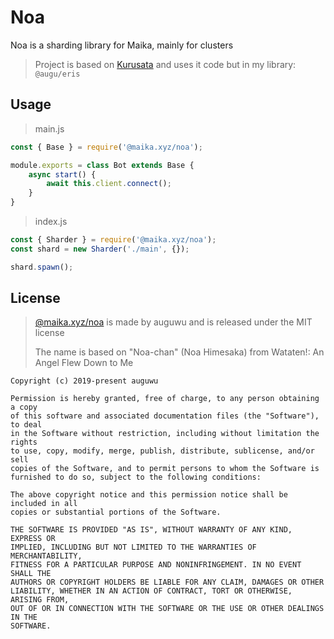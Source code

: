 # Noa
Noa is a sharding library for Maika, mainly for clusters

> Project is based on [Kurusata](https://github.com/Dev-Yukine/Kurusata) and uses it code but in my library: `@augu/eris`

## Usage
> main.js

```js
const { Base } = require('@maika.xyz/noa');

module.exports = class Bot extends Base {
    async start() {
        await this.client.connect();
    }
}
```

> index.js

```js
const { Sharder } = require('@maika.xyz/noa');
const shard = new Sharder('./main', {});

shard.spawn();
```

## License
> [@maika.xyz/noa](https://github.com/MaikaBot/noa) is made by auguwu and is released under the MIT license
>
> The name is based on "Noa-chan" (Noa Himesaka) from Wataten!: An Angel Flew Down to Me

```
Copyright (c) 2019-present auguwu

Permission is hereby granted, free of charge, to any person obtaining a copy
of this software and associated documentation files (the "Software"), to deal
in the Software without restriction, including without limitation the rights
to use, copy, modify, merge, publish, distribute, sublicense, and/or sell
copies of the Software, and to permit persons to whom the Software is
furnished to do so, subject to the following conditions:

The above copyright notice and this permission notice shall be included in all
copies or substantial portions of the Software.

THE SOFTWARE IS PROVIDED "AS IS", WITHOUT WARRANTY OF ANY KIND, EXPRESS OR
IMPLIED, INCLUDING BUT NOT LIMITED TO THE WARRANTIES OF MERCHANTABILITY,
FITNESS FOR A PARTICULAR PURPOSE AND NONINFRINGEMENT. IN NO EVENT SHALL THE
AUTHORS OR COPYRIGHT HOLDERS BE LIABLE FOR ANY CLAIM, DAMAGES OR OTHER
LIABILITY, WHETHER IN AN ACTION OF CONTRACT, TORT OR OTHERWISE, ARISING FROM,
OUT OF OR IN CONNECTION WITH THE SOFTWARE OR THE USE OR OTHER DEALINGS IN THE
SOFTWARE.
```